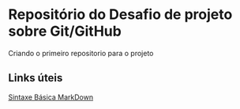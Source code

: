 # Repositório do Desafio de projeto sobre Git/GitHub
Criando o primeiro repositorio para o projeto

## Links úteis
[Sintaxe Básica MarkDown](https://www.markdownguide.org/basic-syntax/)

